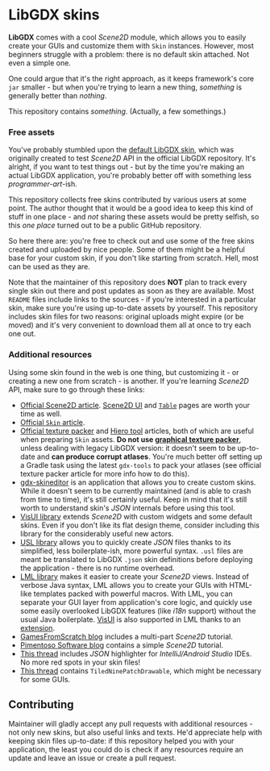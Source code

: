 # LibGDX skins

**LibGDX** comes with a cool *Scene2D* module, which allows you to easily create your GUIs and customize them with `Skin` instances. However, most beginners struggle with a problem: there is no default skin attached. Not even a simple one.

One could argue that it's the right approach, as it keeps framework's core `jar` smaller - but when you're trying to learn a new thing, *something* is generally better than *nothing*.

This repository contains *something*. (Actually, a few somethings.)

### Free assets

You've probably stumbled upon the [default LibGDX skin](default), which was originally created to test *Scene2D* API in the official LibGDX repository. It's alright, if you want to test things out - but by the time you're making an actual LibGDX application, you're probably better off with something less *programmer-art*-ish.

This repository collects free skins contributed by various users at some point. The author thought that it would be a good idea to keep this kind of stuff in one place - and *not* sharing these assets would be pretty selfish, so this *one place* turned out to be a public GitHub repository.

So here there are: you're free to check out and use some of the free skins created and uploaded by nice people. Some of them might be a helpful base for your custom skin, if you don't like starting from scratch. Hell, most can be used as they are.

Note that the maintainer of this repository does **NOT** plan to track every single skin out there and post updates as soon as they are available. Most `README` files include links to the sources - if you're interested in a particular skin, make sure you're using up-to-date assets by yourself. This repository includes skin files for two reasons: original uploads might expire (or be moved) and it's very convenient to download them all at once to try each one out.

### Additional resources

Using some skin found in the web is one thing, but customizing it - or creating a new one from scratch - is another. If you're learning *Scene2D* API, make sure to go through these links:

- [Official Scene2D article](https://github.com/libgdx/libgdx/wiki/Scene2d). [Scene2D UI](https://github.com/libgdx/libgdx/wiki/Scene2d.ui) and [`Table`](https://github.com/libgdx/libgdx/wiki/Table) pages are worth your time as well.
- [Official `Skin` article](https://github.com/libgdx/libgdx/wiki/Skin).
- [Official texture packer](https://github.com/libgdx/libgdx/wiki/Texture-packer) and [Hiero tool](https://github.com/libgdx/libgdx/wiki/Hiero) articles, both of which are useful when preparing `Skin` assets. **Do not use [graphical texture packer](https://code.google.com/archive/p/libgdx-texturepacker-gui/)**, unless dealing with legacy LibGDX version: it doesn't seem to be up-to-date and **can produce corrupt atlases**. You're much better off setting up a Gradle task using the latest `gdx-tools` to pack your atlases (see official texture packer article for more info how to do this).
- [gdx-skineditor](https://github.com/cobolfoo/gdx-skineditor) is an application that allows you to create custom skins. While it doesn't seem to be currently maintained (and is able to crash from time to time), it's still certainly useful. Keep in mind that it's still worth to understand skin's *JSON* internals before using this tool.
- [VisUI library](https://github.com/kotcrab/vis-editor/wiki/VisUI) extends *Scene2D* with custom widgets and some default skins. Even if you don't like its flat design theme, consider including this library for the considerably useful new actors.
- [USL library](https://github.com/kotcrab/vis-editor/wiki/USL) allows you to quickly create *JSON* files thanks to its simplified, less boilerplate-ish, more powerful syntax. `.usl` files are meant be translated to LibGDX `.json` skin definitions before deploying the application - there is no runtime overhead.
- [LML library](https://github.com/czyzby/gdx-lml/tree/master/lml) makes it easier to create your *Scene2D* views. Instead of verbose Java syntax, LML allows you to create your GUIs with HTML-like templates packed with powerful macros. With LML, you can separate your GUI layer from application's core logic, and quickly use some easily overlooked LibGDX features (like *i18n* support) without the usual Java boilerplate. [VisUI](https://github.com/kotcrab/vis-editor/wiki/VisUI) is also supported in LML thanks to an [extension](https://github.com/czyzby/gdx-lml/tree/master/lml-vis).
- [GamesFromScratch blog](http://www.gamefromscratch.com/post/2013/11/27/LibGDX-Tutorial-9-Scene2D-Part-1.aspx) includes a multi-part *Scene2D* tutorial.
- [Pimentoso Software blog](http://pimentoso.blogspot.com/2013/04/libgdx-scene2d-skin-quick-tutorial.html) contains a simple *Scene2D* tutorial.
- [This thread](http://www.badlogicgames.com/forum/viewtopic.php?f=17&t=15209) includes *JSON* highlighter for *IntelliJ/Android Studio* IDEs. No more red spots in your skin files!
- [This thread](http://www.badlogicgames.com/forum/viewtopic.php?f=17&t=22075) contains `TiledNinePatchDrawable`, which might be necessary for some GUIs.

## Contributing

Maintainer will gladly accept any pull requests with additional resources - not only new skins, but also useful links and texts. He'd appreciate help with keeping skin files up-to-date: if this repository helped you with your application, the least you could do is check if any resources require an update and leave an issue or create a pull request.
